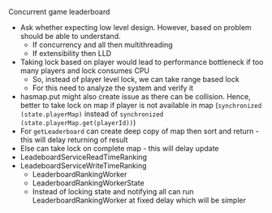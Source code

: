 Concurrent game leaderboard
- Ask whether expecting low level design. However, based on problem should be able to understand.
  - If concurrency and all then multithreading
  - If extensibility then LLD
- Taking lock based on player would lead to performance bottleneck if too many players and lock consumes CPU
  - So, instead of player level lock, we can take range based lock
  - For this need to analyze the system and verify it
- hasmap.put might also create issue as there can be collision. Hence, better to take lock on map if player is not available in map (`synchronized (state.playerMap)` instead of `synchronized (state.playerMap.get(playerId))`)
- For `getLeaderboard` can create deep copy of map then sort and return - this will delay returning of result
- Else can take lock on complete map - this will delay update
- LeadeboardServiceReadTimeRanking
- LeadeboardServiceWriteTimeRanking
  - LeaderboardRankingWorker
  - LeaderboardRankingWorkerState
  - Instead of locking state and notifying all can run LeaderboardRankingWorker at fixed delay which will be simpler
